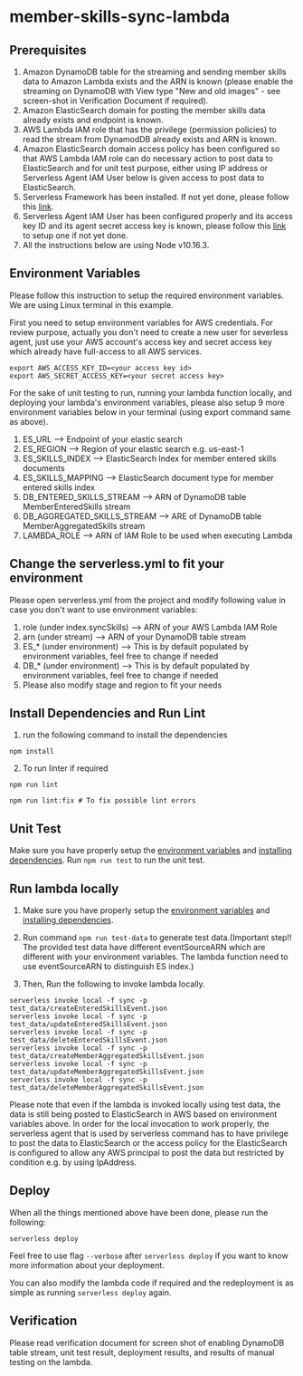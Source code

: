 # member-skills-sync-lambda

## Prerequisites
1. Amazon DynamoDB table for the streaming and sending member skills data to Amazon Lambda exists and the ARN is known (please enable the streaming on DynamoDB with View type "New and old images" - see screen-shot in Verification Document if required).
2. Amazon ElasticSearch domain for posting the member skills data already exists and endpoint is known.
3. AWS Lambda IAM role that has the privilege (permission policies) to read the stream from DynamodDB already exists and ARN is known.
4. Amazon ElasticSearch domain access policy has been configured so that AWS Lambda IAM role can do necessary action to post data to ElasticSearch and for unit test purpose, either using IP address or Serverless Agent IAM User below is given access to post data to ElasticSearch.
5. Serverless Framework has been installed. If not yet done, please follow this [link](https://serverless.com/framework/docs/providers/aws/guide/installation/).
6. Serverless Agent IAM User has been configured properly and its access key ID and its agent secret access key is known, please follow this [link](https://serverless.com/framework/docs/providers/aws/guide/credentials/) to setup one if not yet done.
7. All the instructions below are using Node v10.16.3.

## Environment Variables
Please follow this instruction to setup the required environment variables. We are using Linux terminal in this example.

First you need to setup environment variables for AWS credentials. For review purpose, actually you don't need to create a new user for severless agent, just use your AWS account's access key and secret access key which already have full-access to all AWS services.
```
export AWS_ACCESS_KEY_ID=<your access key id>
export AWS_SECRET_ACCESS_KEY=<your secret access key>
```
For the sake of unit testing to run, running your lambda function locally, and deploying your lambda's environment variables, please also setup 9 more environment variables below in your terminal (using export command same as above).
1. ES_URL                         --> Endpoint of your elastic search
2. ES_REGION                      --> Region of your elastic search e.g. us-east-1
3. ES_SKILLS_INDEX                --> ElasticSearch Index for member entered skills documents
4. ES_SKILLS_MAPPING              --> ElasticSearch document type for member entered skills index
7. DB_ENTERED_SKILLS_STREAM       --> ARN of DynamoDB table MemberEnteredSkills stream
8. DB_AGGREGATED_SKILLS_STREAM    --> ARE of DynamoDB table MemberAggregatedSkills stream
9. LAMBDA_ROLE                    --> ARN of IAM Role to be used when executing Lambda

## Change the serverless.yml to fit your environment
Please open serverless.yml from the project and modify following value in case you don't want to use environment variables:
1. role (under index.syncSkills)    --> ARN of your AWS Lambda IAM Role
2. arn (under stream)               --> ARN of your DynamoDB table stream
3. ES_* (under environment)         --> This is by default populated by environment variables, feel free to change if needed
4. DB_* (under environment)         --> This is by default populated by environment variables, feel free to change if needed
5. Please also modify stage and region to fit your needs

## Install Dependencies and Run Lint
1. run the following command to install the dependencies
```
npm install
```
2. To run linter if required
```
npm run lint

npm run lint:fix # To fix possible lint errors
```

## Unit Test
Make sure you have properly setup the [environment variables](#environment-variables) and [installing dependencies](#install-dependencies-and-run-lint). Run `npm run test` to run the unit test.

## Run lambda locally
1. Make sure you have properly setup the [environment variables](#environment-variables) and [installing dependencies](#install-dependencies-and-run-lint).

2. Run command `npm run test-data` to generate test data.(Important step!! The provided test data have different eventSourceARN which are different with your environment variables. The lambda function need to use eventSourceARN to distinguish ES index.)

3. Then, Run the following to invoke lambda locally.
```
serverless invoke local -f sync -p test_data/createEnteredSkillsEvent.json
serverless invoke local -f sync -p test_data/updateEnteredSkillsEvent.json
serverless invoke local -f sync -p test_data/deleteEnteredSkillsEvent.json
serverless invoke local -f sync -p test_data/createMemberAggregatedSkillsEvent.json
serverless invoke local -f sync -p test_data/updateMemberAggregatedSkillsEvent.json
serverless invoke local -f sync -p test_data/deleteMemberAggregatedSkillsEvent.json
```
Please note that even if the lambda is invoked locally using test data, the data is still being posted to ElasticSearch in AWS based on environment variables above. In order for the local invocation to work properly, the serverless agent that is used by serverless command has to have privilege to post the data to ElasticSearch or the access policy for the ElasticSearch is configured to allow any AWS principal to post the data but restricted by condition e.g. by using IpAddress.

## Deploy
When all the things mentioned above have been done, please run the following:
```
serverless deploy
```
Feel free to use flag `--verbose` after `serverless deploy` if you want to know more information about your deployment.

You can also modify the lambda code if required and the redeployment is as simple as running `serverless deploy` again.

## Verification
Please read verification document for screen shot of enabling DynamoDB table stream, unit test result, deployment results, and results of manual testing on the lambda.
